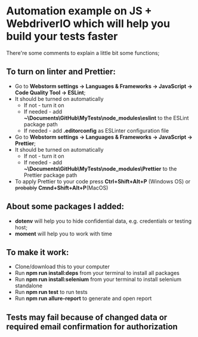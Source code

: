 # Automation example on JS + WebdriverIO which will help you build your tests faster

There're some comments to explain a little bit some functions;

## To turn on linter and Prettier:

* Go to **Webstorm settings -> Languages & Frameworks -> JavaScript -> Code Quality Tool -> ESLint**;
* It should be turned on automatically
    - If not - turn it on
    - If needed - add **~\Documents\GitHub\MyTests\node_modules\eslint** to the ESLint package path
    - If needed - add **.editorconfig** as ESLinter configuration file
* Go to **Webstorm settings -> Languages & Frameworks -> JavaScript -> Prettier**;
* It should be turned on automatically
   - If not - turn it on
   - If needed - add **~\Documents\GitHub\MyTests\node_modules\Prettier** to the Prettier package path
* To apply Prettier to your code press **Ctrl+Shift+Alt+P** (Windows OS) or ~~probably~~ **Cmnd+Shift+Alt+P**(MacOS)

## About some packages I added:

* **dotenv** will help you to hide confidential data, e.g. credentials or testing host;
* **moment** will help you to work with time

## To make it work:

* Clone/download this to your computer
* Run **npm run install:deps** from your terminal to install all packages
* Run **npm run install:selenium** from your terminal to install selenium standalone
* Run **npm run test** to run tests
* Run **npm run allure-report** to generate and open report

## Tests may fail because of changed data or required email confirmation for authorization 
